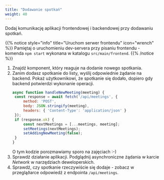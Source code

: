 ```yaml
---
title: "Dodawanie spotkań"
weight: 40
---
```


Dodaj komunikację aplikacji frontendowej i backendowej przy dodawaniu spotkań.

{{% notice style="info" title="Uruchom serwer frontendu" icon="wrench" %}}
Pamiętaj o uruchomieniu dev-servera przy pisaniu frontendu -
komenda `npm start` wykonana w katalogu `src/main/frontend`.
{{% /notice %}}

1. Znajdź komponent, który reaguje na dodanie nowego spotkania.
1. Zanim dodasz spotkanie do listy, wyślij odpowiednie żądanie na backend. Pokaż użytkownikowi,
   że spotkanie się dodało, dopiero gdy backend potwierdzi wykonanie operacji.
   ```jsx
   async function handleNewMeeting(meeting) {
    const response = await fetch('/api/meetings', {
        method: 'POST',
        body: JSON.stringify(meeting),
        headers: { 'Content-Type': 'application/json' }
    });
    if (response.ok) {
        const nextMeetings = [...meetings, meeting];
        setMeetings(nextMeetings);
        setAddingNewMeeting(false);
    }
   }
   ```
   O tym kodzie porozmawiamy sporo na zajęciach :-)
1. Sprawdź działanie aplikacji. Podglądnij asynchroniczne żądania w karcie *Network* w narzędziach
   deweloperskich.
2. Sprawdź, czy spotkanie rzeczywiście się dodaje - zobacz w przegląðarce odpowiedź z endpointa
   `/api/meetings`.
